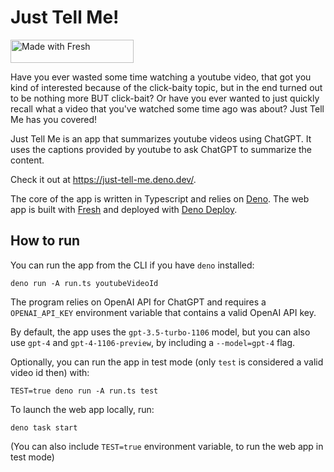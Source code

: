 # Just Tell Me!

<a href="https://fresh.deno.dev">
  <img
    width="197"
    height="37"
    src="https://fresh.deno.dev/fresh-badge-dark.svg"
    alt="Made with Fresh"
  />
</a>

Have you ever wasted some time watching a youtube video, that got you kind of
interested because of the click-baity topic, but in the end turned out to be
nothing more BUT click-bait? Or have you ever wanted to just quickly recall what
a video that you've watched some time ago was about? Just Tell Me has you
covered!

Just Tell Me is an app that summarizes youtube videos using ChatGPT. It uses the
captions provided by youtube to ask ChatGPT to summarize the content.

Check it out at https://just-tell-me.deno.dev/.

The core of the app is written in Typescript and relies on
[Deno](https://docs.deno.com/runtime/manual). The web app is built with
[Fresh](https://fresh.deno.dev/) and deployed with
[Deno Deploy](https://deno.com/deploy).

## How to run

You can run the app from the CLI if you have `deno` installed:

```
deno run -A run.ts youtubeVideoId
```

The program relies on OpenAI API for ChatGPT and requires a `OPENAI_API_KEY`
environment variable that contains a valid OpenAI API key.

By default, the app uses the `gpt-3.5-turbo-1106` model, but you can also use
`gpt-4` and `gpt-4-1106-preview`, by including a `--model=gpt-4` flag.

Optionally, you can run the app in test mode (only `test` is considered a valid
video id then) with:

```
TEST=true deno run -A run.ts test
```

To launch the web app locally, run:

```
deno task start
```

(You can also include `TEST=true` environment variable, to run the web app in
test mode)
